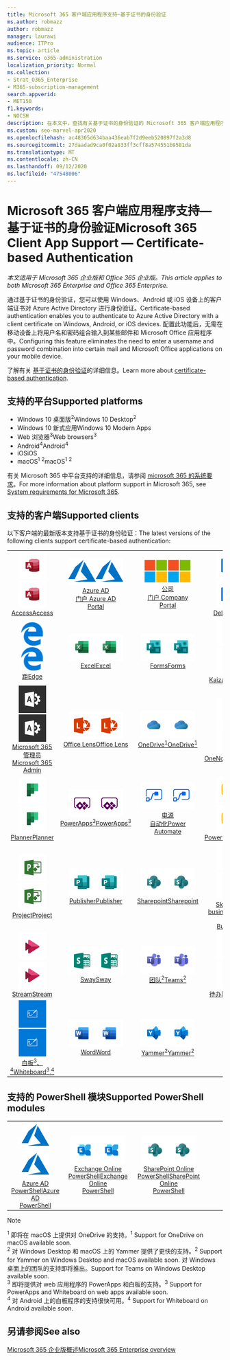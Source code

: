 ```yaml
---
title: Microsoft 365 客户端应用程序支持—基于证书的身份验证
ms.author: robmazz
author: robmazz
manager: laurawi
audience: ITPro
ms.topic: article
ms.service: o365-administration
localization_priority: Normal
ms.collection:
- Strat_O365_Enterprise
- M365-subscription-management
search.appverid:
- MET150
f1.keywords:
- NOCSH
description: 在本文中，查找有关基于证书的身份验证的 Microsoft 365 客户端应用程序支持的详细信息。。
ms.custom: seo-marvel-apr2020
ms.openlocfilehash: ac48305d634baa436eab7f2d9eeb520897f2a3d8
ms.sourcegitcommit: 27daadad9ca0f02a833ff3cff8a574551b9581da
ms.translationtype: MT
ms.contentlocale: zh-CN
ms.lasthandoff: 09/12/2020
ms.locfileid: "47548006"
---
```

# <a name="microsoft-365-client-app-support--certificate-based-authentication"></a><span data-ttu-id="72a01-103">Microsoft 365 客户端应用程序支持—基于证书的身份验证</span><span class="sxs-lookup"><span data-stu-id="72a01-103">Microsoft 365 Client App Support — Certificate-based Authentication</span></span>

<span data-ttu-id="72a01-104">*本文适用于 Microsoft 365 企业版和 Office 365 企业版。*</span><span class="sxs-lookup"><span data-stu-id="72a01-104">*This article applies to both Microsoft 365 Enterprise and Office 365 Enterprise.*</span></span>

<span data-ttu-id="72a01-105">通过基于证书的身份验证，您可以使用 Windows、Android 或 iOS 设备上的客户端证书对 Azure Active Directory 进行身份验证。</span><span class="sxs-lookup"><span data-stu-id="72a01-105">Certificate-based authentication enables you to authenticate to Azure Active Directory with a client certificate on Windows, Android, or iOS devices.</span></span> <span data-ttu-id="72a01-106">配置此功能后，无需在移动设备上将用户名和密码组合输入到某些邮件和 Microsoft Office 应用程序中。</span><span class="sxs-lookup"><span data-stu-id="72a01-106">Configuring this feature eliminates the need to enter a username and password combination into certain mail and Microsoft Office applications on your mobile device.</span></span>

<span data-ttu-id="72a01-107">了解有关 [基于证书的身份验证](https://docs.microsoft.com/azure/active-directory/authentication/active-directory-certificate-based-authentication-get-started)的详细信息。</span><span class="sxs-lookup"><span data-stu-id="72a01-107">Learn more about [certificate-based authentication](https://docs.microsoft.com/azure/active-directory/authentication/active-directory-certificate-based-authentication-get-started).</span></span>

## <a name="supported-platforms"></a><span data-ttu-id="72a01-108">支持的平台</span><span class="sxs-lookup"><span data-stu-id="72a01-108">Supported platforms</span></span>

 - <span data-ttu-id="72a01-109">Windows 10 桌面版<sup>2</sup></span><span class="sxs-lookup"><span data-stu-id="72a01-109">Windows 10 Desktop<sup>2</sup></span></span>
 - <span data-ttu-id="72a01-110">Windows 10 新式应用</span><span class="sxs-lookup"><span data-stu-id="72a01-110">Windows 10 Modern Apps</span></span>
 - <span data-ttu-id="72a01-111">Web 浏览器<sup>3</sup></span><span class="sxs-lookup"><span data-stu-id="72a01-111">Web browsers<sup>3</sup></span></span>
 - <span data-ttu-id="72a01-112">Android<sup>4</sup></span><span class="sxs-lookup"><span data-stu-id="72a01-112">Android<sup>4</sup></span></span>
 - <span data-ttu-id="72a01-113">iOS</span><span class="sxs-lookup"><span data-stu-id="72a01-113">iOS</span></span>
 - <span data-ttu-id="72a01-114">macOS<sup>1</sup> <sup>2</sup></span><span class="sxs-lookup"><span data-stu-id="72a01-114">macOS<sup>1</sup> <sup>2</sup></span></span>

<span data-ttu-id="72a01-115">有关 Microsoft 365 中平台支持的详细信息，请参阅 [microsoft 365 的系统要求](https://products.office.com/office-system-requirements)。</span><span class="sxs-lookup"><span data-stu-id="72a01-115">For more information about platform support in Microsoft 365, see [System requirements for Microsoft 365](https://products.office.com/office-system-requirements).</span></span>

## <a name="supported-clients"></a><span data-ttu-id="72a01-116">支持的客户端</span><span class="sxs-lookup"><span data-stu-id="72a01-116">Supported clients</span></span>

<span data-ttu-id="72a01-117">以下客户端的最新版本支持基于证书的身份验证：</span><span class="sxs-lookup"><span data-stu-id="72a01-117">The latest versions of the following clients support certificate-based authentication:</span></span>

| | | | | | |
|:---:|:---:|:---:|:---:|:---:|:---:|
| <span data-ttu-id="72a01-118">![Access 图标](../media/o365-access-64x64.png)</span><span class="sxs-lookup"><span data-stu-id="72a01-118">![Access icon](../media/o365-access-64x64.png)</span></span> <br> [<span data-ttu-id="72a01-119">Access</span><span class="sxs-lookup"><span data-stu-id="72a01-119">Access</span></span>](https://products.office.com/access) | <span data-ttu-id="72a01-120">![Azure 图标](../media/o365-azure-64x64.png)</span><span class="sxs-lookup"><span data-stu-id="72a01-120">![Azure icon](../media/o365-azure-64x64.png)</span></span> <br> [<span data-ttu-id="72a01-121">Azure AD <br> 门户 </span><span class="sxs-lookup"><span data-stu-id="72a01-121">Azure AD <br> Portal </span></span>](https://azure.microsoft.com/features/azure-portal/) | <span data-ttu-id="72a01-122">![公司门户图标](../media/o365-microsoft-64x64.png)</span><span class="sxs-lookup"><span data-stu-id="72a01-122">![Company portal icon](../media/o365-microsoft-64x64.png)</span></span> <br> [<span data-ttu-id="72a01-123">公司 <br> 门户 </span><span class="sxs-lookup"><span data-stu-id="72a01-123">Company <br> Portal </span></span>](https://docs.microsoft.com/intune-user-help/sign-in-to-the-company-portal) | <span data-ttu-id="72a01-124">![Delve 图标](../media/o365-delve-64x64.png)</span><span class="sxs-lookup"><span data-stu-id="72a01-124">![Delve icon](../media/o365-delve-64x64.png)</span></span> <br> [<span data-ttu-id="72a01-125">Delve</span><span class="sxs-lookup"><span data-stu-id="72a01-125">Delve</span></span>](https://products.office.com/business/intelligent-search) | <span data-ttu-id="72a01-126">![Dynamics 365 图标](../media/o365-dynamics365-64x64.png)</span><span class="sxs-lookup"><span data-stu-id="72a01-126">![Dynamics 365 icon](../media/o365-dynamics365-64x64.png)</span></span> <br> [<span data-ttu-id="72a01-127">Dynamics 365</span><span class="sxs-lookup"><span data-stu-id="72a01-127">Dynamics 365</span></span>](https://dynamics.microsoft.com) 
| <span data-ttu-id="72a01-128">![边缘图标](../media/o365-edge-64x64.png)</span><span class="sxs-lookup"><span data-stu-id="72a01-128">![Edge icon](../media/o365-edge-64x64.png)</span></span> <br> [<span data-ttu-id="72a01-129">距</span><span class="sxs-lookup"><span data-stu-id="72a01-129">Edge</span></span>](https://www.microsoft.com/windows/microsoft-edge) | <span data-ttu-id="72a01-130">![Excel 图标](../media/o365-excel-64x64.png)</span><span class="sxs-lookup"><span data-stu-id="72a01-130">![Excel icon](../media/o365-excel-64x64.png)</span></span> <br> [<span data-ttu-id="72a01-131">Excel</span><span class="sxs-lookup"><span data-stu-id="72a01-131">Excel</span></span>](https://products.office.com/excel) | <span data-ttu-id="72a01-132">![Forms 图标](../media/o365-forms-64x64.png)</span><span class="sxs-lookup"><span data-stu-id="72a01-132">![Forms icon](../media/o365-forms-64x64.png)</span></span> <br> [<span data-ttu-id="72a01-133">Forms</span><span class="sxs-lookup"><span data-stu-id="72a01-133">Forms</span></span>](https://flow.microsoft.com/connectors/shared_microsoftforms/microsoft-forms/) | <span data-ttu-id="72a01-134">![Kaizala 图标](../media/o365-kaizala-64x64.png)</span><span class="sxs-lookup"><span data-stu-id="72a01-134">![Kaizala icon](../media/o365-kaizala-64x64.png)</span></span> <br> [<span data-ttu-id="72a01-135">Kaizala</span><span class="sxs-lookup"><span data-stu-id="72a01-135">Kaizala</span></span>](https://products.office.com/en/business/microsoft-kaizala) | <span data-ttu-id="72a01-136">![Office.com 图标](../media/o365-office-64x64.png)</span><span class="sxs-lookup"><span data-stu-id="72a01-136">![Office.com icon](../media/o365-office-64x64.png)</span></span> <br> [<span data-ttu-id="72a01-137">Office.com</span><span class="sxs-lookup"><span data-stu-id="72a01-137">Office.com</span></span>](https://www.office.com/) 
| <span data-ttu-id="72a01-138">![Office 365 管理员图标](../media/o365-o365admin-64x64.png)</span><span class="sxs-lookup"><span data-stu-id="72a01-138">![Office 365 Admin icon](../media/o365-o365admin-64x64.png)</span></span> <br> [<span data-ttu-id="72a01-139">Microsoft 365 <br> 管理员</span><span class="sxs-lookup"><span data-stu-id="72a01-139">Microsoft 365 <br> Admin</span></span>](https://products.office.com/business/manage-office-365-admin-app) | <span data-ttu-id="72a01-140">![镜头图标](../media/o365-lens-64x64.png)</span><span class="sxs-lookup"><span data-stu-id="72a01-140">![Lens icon](../media/o365-lens-64x64.png)</span></span> <br> [<span data-ttu-id="72a01-141">Office Lens</span><span class="sxs-lookup"><span data-stu-id="72a01-141">Office Lens</span></span>](https://www.microsoft.com/p/office-lens/9wzdncrfj3t8?activetab=pivot%3Aoverviewtab) | <span data-ttu-id="72a01-142">![OneDrive for Business 图标](../media/o365-OneDrive-64x64.png)</span><span class="sxs-lookup"><span data-stu-id="72a01-142">![OneDrive for Business icon](../media/o365-OneDrive-64x64.png)</span></span> <br> [<span data-ttu-id="72a01-143">OneDrive<sup>1</sup></span><span class="sxs-lookup"><span data-stu-id="72a01-143">OneDrive<sup>1</sup></span></span>](https://products.office.com/onedrive-for-business/online-cloud-storage) |  <span data-ttu-id="72a01-144">![OneNote 图标](../media/o365-OneNote-64x64.png)</span><span class="sxs-lookup"><span data-stu-id="72a01-144">![OneNote icon](../media/o365-OneNote-64x64.png)</span></span> <br> [<span data-ttu-id="72a01-145">OneNote</span><span class="sxs-lookup"><span data-stu-id="72a01-145">OneNote</span></span>](https://products.office.com/onenote) | <span data-ttu-id="72a01-146">![Outlook 图标](../media/o365-outlook-64x64.png)</span><span class="sxs-lookup"><span data-stu-id="72a01-146">![Outlook icon](../media/o365-outlook-64x64.png)</span></span> <br> [<span data-ttu-id="72a01-147">Outlook</span><span class="sxs-lookup"><span data-stu-id="72a01-147">Outlook</span></span>](https://products.office.com/outlook) 
| <span data-ttu-id="72a01-148">![Planner 图标](../media/o365-planner-64x64.png)</span><span class="sxs-lookup"><span data-stu-id="72a01-148">![Planner icon](../media/o365-planner-64x64.png)</span></span> <br> [<span data-ttu-id="72a01-149">Planner</span><span class="sxs-lookup"><span data-stu-id="72a01-149">Planner</span></span>](https://products.office.com/business/task-management-software) | <span data-ttu-id="72a01-150">![PowerApps 图标](../media/o365-powerapps-64x64.png)</span><span class="sxs-lookup"><span data-stu-id="72a01-150">![PowerApps icon](../media/o365-powerapps-64x64.png)</span></span> <br> [<span data-ttu-id="72a01-151">PowerApps<sup>3</sup></span><span class="sxs-lookup"><span data-stu-id="72a01-151">PowerApps<sup>3</sup></span></span>](https://powerapps.microsoft.com) | <span data-ttu-id="72a01-152">![电源自动图标](../media/o365-flow-64x64.png)</span><span class="sxs-lookup"><span data-stu-id="72a01-152">![Power Automate icon](../media/o365-flow-64x64.png)</span></span> <br> [<span data-ttu-id="72a01-153">电源 <br> 自动化</span><span class="sxs-lookup"><span data-stu-id="72a01-153">Power <br> Automate</span></span>](https://flow.microsoft.com) | <span data-ttu-id="72a01-154">![PowerBI 图标](../media/o365-powerbi-64x64.png)</span><span class="sxs-lookup"><span data-stu-id="72a01-154">![PowerBI icon](../media/o365-powerbi-64x64.png)</span></span> <br> [<span data-ttu-id="72a01-155">Power BI</span><span class="sxs-lookup"><span data-stu-id="72a01-155">Power BI</span></span>](https://powerbi.microsoft.com)| <span data-ttu-id="72a01-156">![PowerPoint 图标](../media/o365-powerpoint-64x64.png)</span><span class="sxs-lookup"><span data-stu-id="72a01-156">![PowerPoint icon](../media/o365-powerpoint-64x64.png)</span></span> <br> [<span data-ttu-id="72a01-157">PowerPoint</span><span class="sxs-lookup"><span data-stu-id="72a01-157">PowerPoint</span></span>](https://products.office.com/powerpoint) 
| <span data-ttu-id="72a01-158">![Project 图标](../media/o365-project-64x64.png)</span><span class="sxs-lookup"><span data-stu-id="72a01-158">![Project icon](../media/o365-project-64x64.png)</span></span> <br> [<span data-ttu-id="72a01-159">Project</span><span class="sxs-lookup"><span data-stu-id="72a01-159">Project</span></span>](https://products.office.com/project) | <span data-ttu-id="72a01-160">![Publisher 图标](../media/o365-publisher-64x64.png)</span><span class="sxs-lookup"><span data-stu-id="72a01-160">![Publisher icon](../media/o365-publisher-64x64.png)</span></span> <br> [<span data-ttu-id="72a01-161">Publisher</span><span class="sxs-lookup"><span data-stu-id="72a01-161">Publisher</span></span>](https://products.office.com/publisher) | <span data-ttu-id="72a01-162">![SharePoint 图标](../media/o365-sharepoint-64x64.png)</span><span class="sxs-lookup"><span data-stu-id="72a01-162">![SharePoint icon](../media/o365-sharepoint-64x64.png)</span></span> <br> [<span data-ttu-id="72a01-163">Sharepoint</span><span class="sxs-lookup"><span data-stu-id="72a01-163">Sharepoint</span></span>](https://products.office.com/sharepoint) | <span data-ttu-id="72a01-164">![Skype for Business 图标](../media/o365-skypeforbusiness-64x64.png)</span><span class="sxs-lookup"><span data-stu-id="72a01-164">![Skype for Business icon](../media/o365-skypeforbusiness-64x64.png)</span></span> <br> [<span data-ttu-id="72a01-165">Skype for <br> business</span><span class="sxs-lookup"><span data-stu-id="72a01-165">Skype for <br> Business</span></span>](https://www.skype.com/business/) | <span data-ttu-id="72a01-166">![粘滞便笺图标](../media/o365-stickynotes-64x64.png)</span><span class="sxs-lookup"><span data-stu-id="72a01-166">![Sticky Notes icon](../media/o365-stickynotes-64x64.png)</span></span> <br> [<span data-ttu-id="72a01-167">粘滞便笺</span><span class="sxs-lookup"><span data-stu-id="72a01-167">Sticky Notes</span></span>](https://www.microsoft.com/p/microsoft-sticky-notes/9nblggh4qghw) 
| <span data-ttu-id="72a01-168">![Stream 图标](../media/o365-stream-64x64.png)</span><span class="sxs-lookup"><span data-stu-id="72a01-168">![Stream icon](../media/o365-stream-64x64.png)</span></span> <br> [<span data-ttu-id="72a01-169">Stream</span><span class="sxs-lookup"><span data-stu-id="72a01-169">Stream</span></span>](https://stream.microsoft.com) | <span data-ttu-id="72a01-170">![Sway 图标](../media/o365-sway-64x64.png)</span><span class="sxs-lookup"><span data-stu-id="72a01-170">![Sway icon](../media/o365-sway-64x64.png)</span></span> <br> [<span data-ttu-id="72a01-171">Sway</span><span class="sxs-lookup"><span data-stu-id="72a01-171">Sway</span></span>](https://sway.com) | <span data-ttu-id="72a01-172">![Teams 图标](../media/o365-teams-64x64.png)</span><span class="sxs-lookup"><span data-stu-id="72a01-172">![Teams icon](../media/o365-teams-64x64.png)</span></span> <br> [<span data-ttu-id="72a01-173">团队<sup>2</sup></span><span class="sxs-lookup"><span data-stu-id="72a01-173">Teams<sup>2</sup></span></span>](https://products.office.com/microsoft-teams/group-chat-software) | <span data-ttu-id="72a01-174">![To Do 图标](../media/o365-todo-64x64.png)</span><span class="sxs-lookup"><span data-stu-id="72a01-174">![To Do icon](../media/o365-todo-64x64.png)</span></span> <br> [<span data-ttu-id="72a01-175">待办事项</span><span class="sxs-lookup"><span data-stu-id="72a01-175">To Do</span></span>](https://todo.microsoft.com) | <span data-ttu-id="72a01-176">![Visio 图标](../media/o365-visio-64x64.png)</span><span class="sxs-lookup"><span data-stu-id="72a01-176">![Visio icon](../media/o365-visio-64x64.png)</span></span> <br> [<span data-ttu-id="72a01-177">Visio</span><span class="sxs-lookup"><span data-stu-id="72a01-177">Visio</span></span>](https://products.office.com/visio/flowchart-software) 
| <span data-ttu-id="72a01-178">![Whiteboard 图标](../media/o365-whiteboard-64x64.png)</span><span class="sxs-lookup"><span data-stu-id="72a01-178">![Whiteboard icon](../media/o365-whiteboard-64x64.png)</span></span> <br> [<span data-ttu-id="72a01-179">白板<sup>3</sup>、<sup>4</sup></span><span class="sxs-lookup"><span data-stu-id="72a01-179">Whiteboard<sup>3</sup>,<sup>4</sup></span></span>](https://whiteboard.microsoft.com/) | <span data-ttu-id="72a01-180">![Word 图标](../media/o365-word-64x64.png)</span><span class="sxs-lookup"><span data-stu-id="72a01-180">![Word icon](../media/o365-word-64x64.png)</span></span> <br> [<span data-ttu-id="72a01-181">Word</span><span class="sxs-lookup"><span data-stu-id="72a01-181">Word</span></span>](https://products.office.com/word) | <span data-ttu-id="72a01-182">![Yammer 图标](../media/o365-yammer-64x64.png)</span><span class="sxs-lookup"><span data-stu-id="72a01-182">![Yammer icon](../media/o365-yammer-64x64.png)</span></span> <br> [<span data-ttu-id="72a01-183">Yammer<sup>2</sup></span><span class="sxs-lookup"><span data-stu-id="72a01-183">Yammer<sup>2</sup></span></span>](https://products.office.com/yammer/yammer-overview) |

## <a name="supported-powershell-modules"></a><span data-ttu-id="72a01-184">支持的 PowerShell 模块</span><span class="sxs-lookup"><span data-stu-id="72a01-184">Supported PowerShell modules</span></span>

| | | | | | |
|:---:|:---:|:---:|:---:|:---:|:---:|
| <span data-ttu-id="72a01-185">![Azure 图标](../media/o365-azure-64x64.png)</span><span class="sxs-lookup"><span data-stu-id="72a01-185">![Azure icon](../media/o365-azure-64x64.png)</span></span> <br> [<span data-ttu-id="72a01-186">Azure AD <br> PowerShell</span><span class="sxs-lookup"><span data-stu-id="72a01-186">Azure AD <br> PowerShell</span></span>](https://docs.microsoft.com/powershell/azure/active-directory/overview?view=azureadps-2.0) | <span data-ttu-id="72a01-187">![Exchange 图标](../media/o365-exchange-64x64.png)</span><span class="sxs-lookup"><span data-stu-id="72a01-187">![Exchange icon](../media/o365-exchange-64x64.png)</span></span> <br> [<span data-ttu-id="72a01-188">Exchange Online <br> PowerShell</span><span class="sxs-lookup"><span data-stu-id="72a01-188">Exchange Online <br> PowerShell</span></span>](https://docs.microsoft.com/powershell/exchange/exchange-online-powershell) | <span data-ttu-id="72a01-189">![SharePoint 图标](../media/o365-sharepoint-64x64.png)</span><span class="sxs-lookup"><span data-stu-id="72a01-189">![SharePoint icon](../media/o365-sharepoint-64x64.png)</span></span> <br> [<span data-ttu-id="72a01-190">SharePoint Online <br> PowerShell</span><span class="sxs-lookup"><span data-stu-id="72a01-190">SharePoint Online <br> PowerShell</span></span>](https://docs.microsoft.com/powershell/sharepoint/sharepoint-online/connect-sharepoint-online)

> [!NOTE]
> <span data-ttu-id="72a01-191"><sup>1</sup> 即将在 macOS 上提供对 OneDrive 的支持。</span><span class="sxs-lookup"><span data-stu-id="72a01-191"><sup>1</sup> Support for OneDrive on macOS available soon.</span></span> <br>
> <span data-ttu-id="72a01-192"><sup>2</sup> 对 Windows Desktop 和 macOS 上的 Yammer 提供了更快的支持。</span><span class="sxs-lookup"><span data-stu-id="72a01-192"><sup>2</sup> Support for Yammer on Windows Desktop and macOS available soon.</span></span> <span data-ttu-id="72a01-193">对 Windows 桌面上的团队的支持即将推出。</span><span class="sxs-lookup"><span data-stu-id="72a01-193">Support for Teams on Windows Desktop available soon.</span></span><br>
> <span data-ttu-id="72a01-194"><sup>3</sup> 即将提供对 web 应用程序的 PowerApps 和白板的支持。</span><span class="sxs-lookup"><span data-stu-id="72a01-194"><sup>3</sup> Support for PowerApps and Whiteboard on web apps available soon.</span></span> <br>
> <span data-ttu-id="72a01-195"><sup>4</sup> 对 Android 上的白板程序的支持很快可用。</span><span class="sxs-lookup"><span data-stu-id="72a01-195"><sup>4</sup> Support for Whiteboard on Android available soon.</span></span>

## <a name="see-also"></a><span data-ttu-id="72a01-196">另请参阅</span><span class="sxs-lookup"><span data-stu-id="72a01-196">See also</span></span>

[<span data-ttu-id="72a01-197">Microsoft 365 企业版概述</span><span class="sxs-lookup"><span data-stu-id="72a01-197">Microsoft 365 Enterprise overview</span></span>](microsoft-365-overview.md)

